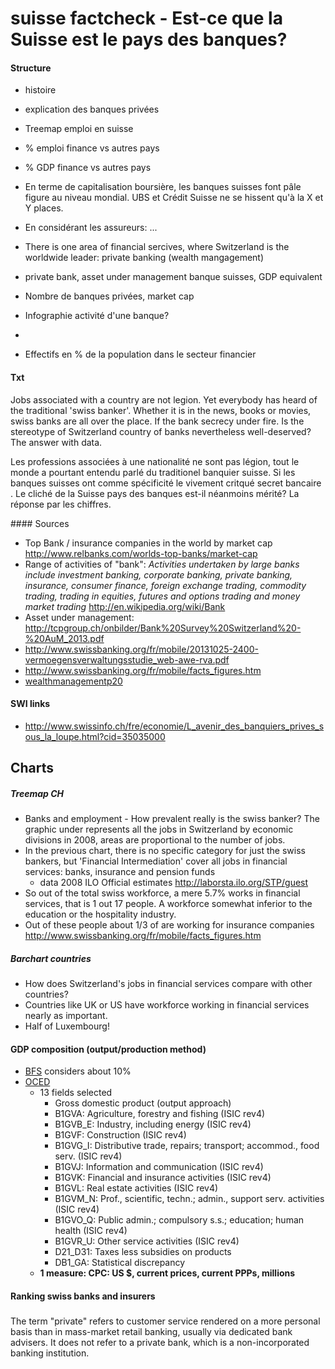 # suisse factcheck - Est-ce que la Suisse est le pays des banques? 



#### Structure

* histoire
* explication des banques privées
* Treemap emploi en suisse
* % emploi finance vs autres pays
* % GDP finance vs autres pays
* En terme de capitalisation boursière, les banques suisses font pâle figure au niveau mondial. UBS et Crédit Suisse ne se hissent qu'à la X et Y places.
* En considérant les assureurs: ...
* There is one area of financial sercives, where Switzerland is the worldwide leader: private banking (wealth mangagement)
* private bank, asset under management banque suisses, GDP equivalent
* Nombre de banques privées, market cap
* Infographie activité d'une banque?
* 




* Effectifs en % de la population dans le secteur financier  



#### Txt

Jobs associated with a country are not legion. Yet everybody has heard of the traditional 'swiss banker'. Whether it is in the news, books or movies, swiss banks are all over the place. If the bank secrecy under fire. Is the stereotype of Switzerland country of banks nevertheless well-deserved? The answer with data.


Les professions associées à une nationalité ne sont pas légion, tout le monde a pourtant entendu parlé du traditionel banquier suisse. Si les banques suisses ont comme spécificité le vivement critqué secret bancaire . Le cliché de la Suisse pays des banques est-il néanmoins mérité? La réponse par les chiffres.



#### Sources

* Top Bank / insurance companies in the world by market cap <http://www.relbanks.com/worlds-top-banks/market-cap>
* Range of activities of "bank": _Activities undertaken by large banks include investment banking, corporate banking, private banking, insurance, consumer finance, foreign exchange trading, commodity trading, trading in equities, futures and options trading and money market trading_ <http://en.wikipedia.org/wiki/Bank>
* Asset under management: <http://tcpgroup.ch/onbilder/Bank%20Survey%20Switzerland%20-%20AuM_2013.pdf>
* <http://www.swissbanking.org/fr/mobile/20131025-2400-vermoegensverwaltungsstudie_web-awe-rva.pdf>
* <http://www.swissbanking.org/fr/mobile/facts_figures.htm>
* [wealthmanagementp20](http://www.mediadesk.uzh.ch/articles/2013/schweizer-private-banking-kaempft-gegen-hohe-kosten/Private_Banking_Study_2013.pdf)

#### SWI links

* <http://www.swissinfo.ch/fre/economie/L_avenir_des_banquiers_prives_sous_la_loupe.html?cid=35035000>


## Charts

##### Treemap CH
  
* Banks and employment - How prevalent really is the swiss banker? The graphic under represents all the jobs in Switzerland by economic divisions in 2008, areas are proportional to the number of jobs.    
* In the previous chart, there is no specific category for just the swiss bankers, but 'Financial Intermediation' cover all jobs in financial services: banks, insurance and pension funds
   * data 2008 ILO Official estimates <http://laborsta.ilo.org/STP/guest>
* So out of the total swiss workforce, a mere 5.7% works in financial services, that is 1 out 17 people. A workforce somewhat inferior to the education or the hospitality industry. 
 * Out of these people about 1/3 of are working for insurance companies <http://www.swissbanking.org/fr/mobile/facts_figures.htm>

##### Barchart countries

 * How does Switzerland's jobs in financial services compare with other countries?    
 * Countries like UK or US have workforce working in financial services nearly as important.
  * Half of Luxembourg!

 
#### GDP composition (output/production method)
* [BFS](http://www.bfs.admin.ch/bfs/portal/fr/index/themen/04/02/02/key/nach_branchen.html) considers about 10%
* [OCED](http://stats.oecd.org/Index.aspx?datasetcode=SNA_TABLE1)
  * 13 fields selected 
    *  Gross domestic product (output approach)
    * B1GVA: Agriculture, forestry and fishing (ISIC rev4)
    * B1GVB_E: Industry, including energy (ISIC rev4)
    * B1GVF: Construction (ISIC rev4)
    * B1GVG_I: Distributive trade, repairs; transport; accommod., food serv. (ISIC rev4)
    * B1GVJ: Information and communication (ISIC rev4)
    * B1GVK: Financial and insurance activities (ISIC rev4)
    * B1GVL: Real estate activities (ISIC rev4)
    * B1GVM_N: Prof., scientific, techn.; admin., support serv. activities (ISIC rev4)
    * B1GVO_Q: Public admin.; compulsory s.s.; education; human health (ISIC rev4)
    * B1GVR_U: Other service activities (ISIC rev4)
    * D21_D31: Taxes less subsidies on products
    * DB1_GA: Statistical discrepancy
  * **1 measure: CPC: US $, current prices, current PPPs, millions**  
   
    
#### Ranking swiss banks and insurers


#####

The term "private" refers to customer service rendered on a more personal basis than in mass-market retail banking, usually via dedicated bank advisers. It does not refer to a private bank, which is a non-incorporated banking institution.




